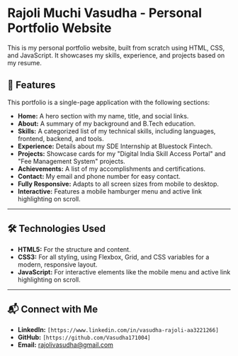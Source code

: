 # Rajoli Muchi Vasudha - Personal Portfolio Website

This is my personal portfolio website, built from scratch using HTML, CSS, and JavaScript. It showcases my skills, experience, and projects based on my resume.

## 🚀 Features

This portfolio is a single-page application with the following sections:

* **Home:** A hero section with my name, title, and social links.
* **About:** A summary of my background and B.Tech education.
* **Skills:** A categorized list of my technical skills, including languages, frontend, backend, and tools.
* **Experience:** Details about my SDE Internship at Bluestock Fintech.
* **Projects:** Showcase cards for my "Digital India Skill Access Portal" and "Fee Management System" projects.
* **Achievements:** A list of my accomplishments and certifications.
* **Contact:** My email and phone number for easy contact.
* **Fully Responsive:** Adapts to all screen sizes from mobile to desktop.
* **Interactive:** Features a mobile hamburger menu and active link highlighting on scroll.

---

## 🛠️ Technologies Used

* **HTML5:** For the structure and content.
* **CSS3:** For all styling, using Flexbox, Grid, and CSS variables for a modern, responsive layout.
* **JavaScript:** For interactive elements like the mobile menu and active link highlighting on scroll.

---

## 📬 Connect with Me

* **LinkedIn:** `[https://www.linkedin.com/in/vasudha-rajoli-aa3221266]`
* **GitHub:** `[https://github.com/Vasudha171004]`
* **Email:** [rajolivasudha@gmail.com](mailto:rajolivasudha@gmail.com)
